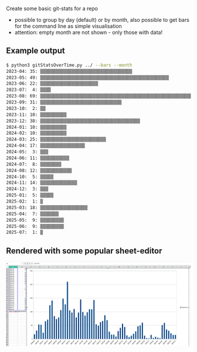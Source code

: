 Create some basic git-stats for a repo
* possible to group by day (default) or by month, also possible to get bars for the command line as simple visualisation
* attention: empty month are not shown - only those with data!

## Example output
```bash
$ python3 gitStatsOverTime.py ../ --bars --month
2023-04: 35: ▒▒▒▒▒▒▒▒▒▒▒▒▒▒▒▒▒▒▒▒▒▒▒▒▒▒▒▒▒▒▒▒▒▒▒
2023-05: 49: ▒▒▒▒▒▒▒▒▒▒▒▒▒▒▒▒▒▒▒▒▒▒▒▒▒▒▒▒▒▒▒▒▒▒▒▒▒▒▒▒▒▒▒▒▒▒▒▒▒
2023-06: 22: ▒▒▒▒▒▒▒▒▒▒▒▒▒▒▒▒▒▒▒▒▒▒
2023-07:  4: ▒▒▒▒
2023-08: 69: ▒▒▒▒▒▒▒▒▒▒▒▒▒▒▒▒▒▒▒▒▒▒▒▒▒▒▒▒▒▒▒▒▒▒▒▒▒▒▒▒▒▒▒▒▒▒▒▒▒▒▒▒▒▒▒▒▒▒▒▒▒▒▒▒▒▒▒▒▒
2023-09: 31: ▒▒▒▒▒▒▒▒▒▒▒▒▒▒▒▒▒▒▒▒▒▒▒▒▒▒▒▒▒▒▒
2023-10:  2: ▒▒
2023-11: 10: ▒▒▒▒▒▒▒▒▒▒
2023-12: 38: ▒▒▒▒▒▒▒▒▒▒▒▒▒▒▒▒▒▒▒▒▒▒▒▒▒▒▒▒▒▒▒▒▒▒▒▒▒▒
2024-01: 10: ▒▒▒▒▒▒▒▒▒▒
2024-02: 10: ▒▒▒▒▒▒▒▒▒▒
2024-03: 25: ▒▒▒▒▒▒▒▒▒▒▒▒▒▒▒▒▒▒▒▒▒▒▒▒▒
2024-04: 17: ▒▒▒▒▒▒▒▒▒▒▒▒▒▒▒▒▒
2024-05:  3: ▒▒▒
2024-06: 11: ▒▒▒▒▒▒▒▒▒▒▒
2024-07:  8: ▒▒▒▒▒▒▒▒
2024-08: 12: ▒▒▒▒▒▒▒▒▒▒▒▒
2024-10:  5: ▒▒▒▒▒
2024-11: 14: ▒▒▒▒▒▒▒▒▒▒▒▒▒▒
2024-12:  3: ▒▒▒
2025-01:  5: ▒▒▒▒▒
2025-02:  1: ▒
2025-03: 18: ▒▒▒▒▒▒▒▒▒▒▒▒▒▒▒▒▒▒
2025-04:  7: ▒▒▒▒▒▒▒
2025-05:  9: ▒▒▒▒▒▒▒▒▒
2025-06:  9: ▒▒▒▒▒▒▒▒▒
2025-07:  1: ▒
```

## Rendered with some popular sheet-editor
![](OverviewCommitsPerMonthExampleProject.png)
